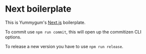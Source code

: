 # Next boilerplate

This is Yummygum's [Next.js](https://www.nextjs.org) boilerplate.

To commit use `npm run commit`, this will open up the commitizen CLI options.

To release a new version you have to use `npm run release`.
